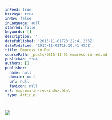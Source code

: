 ```yaml
---
inFeed: true
hasPage: true
inNav: false
inLanguage: null
starred: false
keywords: []
description: ''
datePublished: '2015-11-01T23:22:41.233Z'
dateModified: '2015-11-01T19:28:41.453Z'
title: Empress in Red
sourcePath: _posts/2015-11-01-empress-in-red.md
published: true
authors: []
publisher:
  name: null
  domain: null
  url: null
  favicon: null
url: empress-in-red/index.html
_type: Article

---
```

![](https://the-grid-user-content.s3-us-west-2.amazonaws.com/8d569109-c7cb-46d3-9929-0c596ce3d3ef.jpg)